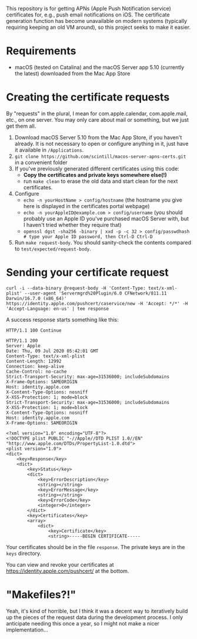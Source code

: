 This repository is for getting APNs (Apple Push Notification service) certificates for, e.g., push email notifications on iOS. The certificate generation function has become unavailable on modern systems (typically requiring keeping an old VM around), so this project seeks to make it easier.

# Requirements

* macOS (tested on Catalina) and the macOS Server app 5.10 (currently the latest) downloaded from the Mac App Store

# Creating the certificate requests

By "requests" in the plural, I mean for com.apple.calendar, com.apple.mail, etc., on one server. You may only care about mail or something, but we just get them all.

1. Download macOS Server 5.10 from the Mac App Store, if you haven't already. It is not necessary to open or configure anything in it, just have it available in `/Applications`.
1. `git clone https://github.com/scintill/macos-server-apns-certs.git` in a convenient folder
1. If you've previously generated different certificates using this code:
	* **Copy the certificates and private keys somewhere else(!)**
	* run `make clean` to erase the old data and start clean for the next certificates.
1. Configure
	* `echo -n yourHostName > config/hostname` (the hostname you give here is displayed in the certificates portal webpage)
	* `echo -n yourAppleID@example.com > config/username` (you should probably use an Apple ID you've purchased macOS Server with, but I haven't tried whether they require that)
	* `openssl dgst -sha256 -binary | xxd -p -c 32 > config/passwdhash # type your Apple ID password, then Ctrl-D Ctrl-D`
1. Run `make request-body`. You should sanity-check the contents compared to `test/expected/request-body`.

# Sending your certificate request

```
curl -i --data-binary @request-body -H 'Content-Type: text/x-xml-plist' --user-agent 'Servermgrd%20Plugin/6.0 CFNetwork/811.11 Darwin/16.7.0 (x86_64)' https://identity.apple.com/pushcert/caservice/new -H 'Accept: */*' -H 'Accept-Language: en-us' | tee response
```

A success response starts something like this:

```
HTTP/1.1 100 Continue

HTTP/1.1 200 
Server: Apple
Date: Thu, 09 Jul 2020 05:42:01 GMT
Content-Type: text/x-xml-plist
Content-Length: 12992
Connection: keep-alive
Cache-Control: no-cache
Strict-Transport-Security: max-age=31536000; includeSubdomains
X-Frame-Options: SAMEORIGIN
Host: identity.apple.com
X-Content-Type-Options: nosniff
X-XSS-Protection: 1; mode=block
Strict-Transport-Security: max-age=31536000; includeSubdomains
X-XSS-Protection: 1; mode=block
X-Content-Type-Options: nosniff
Host: identity.apple.com
X-Frame-Options: SAMEORIGIN

<?xml version="1.0" encoding="UTF-8"?>
<!DOCTYPE plist PUBLIC "-//Apple//DTD PLIST 1.0//EN" "http://www.apple.com/DTDs/PropertyList-1.0.dtd">
<plist version="1.0">
<dict>
    <key>Response</key>
    <dict>
        <key>Status</key>
        <dict>
            <key>ErrorDescription</key>
            <string></string>
            <key>ErrorMessage</key>
            <string></string>
            <key>ErrorCode</key>
            <integer>0</integer>
        </dict>
        <key>Certificates</key>
        <array>
            <dict>
                <key>Certificate</key>
                <string>-----BEGIN CERTIFICATE-----
```

Your certificates should be in the file `response`. The private keys are in the `keys` directory.

You can view and revoke your certificates at https://identity.apple.com/pushcert/ at the bottom.

# "Makefiles?!"

Yeah, it's kind of horrible, but I think it was a decent way to iteratively build up the pieces of the request data during the development process. I only anticipate needing this once a year, so I might not make a nicer implementation...
